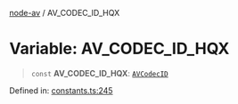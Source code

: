 [node-av](../globals.md) / AV\_CODEC\_ID\_HQX

# Variable: AV\_CODEC\_ID\_HQX

> `const` **AV\_CODEC\_ID\_HQX**: [`AVCodecID`](../type-aliases/AVCodecID.md)

Defined in: [constants.ts:245](https://github.com/seydx/av/blob/f8631fc881b394300b1479f511d55cf1c370a87f/src/constants/constants.ts#L245)
